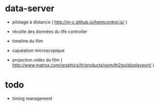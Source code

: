 # data-server

- pilotage à distance ( http://ni-c.github.io/heimcontrol.js/ ) 
- récolte des données du life controller

- timeline du film
- capatation microscopique
- projection vidéo du film ( http://www.matrox.com/graphics/fr/products/gxm/th2go/displayport/ ) 

# todo
- timing management
